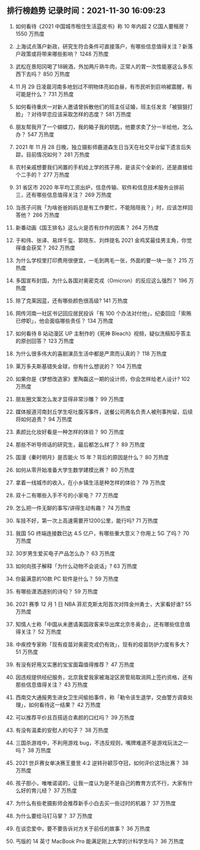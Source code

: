 
## 排行榜趋势 记录时间：2021-11-30 16:09:23
  
  1. 如何看待《2021 中国城市租住生活蓝皮书》称 10 年内超 2 亿国人要租房？ 1550 万热度
    
  2. 上海试点落户新政，研究生符合条件可直接落户，有哪些信息值得关注？新落户政策或将带来哪些影响？ 1248 万热度
    
  3. 武松在景阳冈喝了18碗酒，外加两斤熟牛肉，正常人的胃一次性能塞这么多东西下去吗？ 850 万热度
    
  4. 11 月 29 日凌晨河南多地划过不明物体亮如白昼，有市民听到巨响被震醒，有可能是什么？ 731 万热度
    
  5. 如何看待重庆一对新人邀请曾拆散他们的班主任证婚，班主任发言「被狠狠打脸」？对待早恋应该采取怎样的态度？ 581 万热度
    
  6. 朋友帮我开了一个蝴蝶刀，我的箱子我的钥匙，他要求卖了分一半给他，怎么办？ 547 万热度
    
  7. 2021 年 11 月 28 日晚，独立摄影师鹿道森生日当天在社交平台留下遗言后失踪，目前情况如何？ 281 万热度
    
  8. 农村亲戚想要我们闲置的手机给上学的孩子用，是该买个全新的，还是直接给个二手的？ 277 万热度
    
  9. 31 省区市 2020 年平均工资出炉，信息传输、软件和信息技术服务业排前三，还有哪些信息值得关注？ 269 万热度
    
  10. 当孩子问我「为啥爸爸妈妈总是有工作要忙，不能陪陪我？」时，应该怎样回答他？ 266 万热度
    
  11. 新番动画《国王排名》这么火是否有炒作的因素？ 264 万热度
    
  12. 于和伟、张译、易烊千玺、郭晓东、刘烨提名 2021 金鸡奖最佳男主角，你觉得谁会获奖？ 262 万热度
    
  13. 为什么学校里打印费用很便宜，一毛到两毛一张，外面的要一块一张？ 215 万热度
    
  14. 多国宣布封国，为什么各国对奥密克戎（Omicron）的反应这么强烈？ 196 万热度
    
  15. 除了克莱因蓝，还有哪些颜色很高级? 141 万热度
    
  16. 网传河南一社区书记回应居民投诉「有 100 个办法对付他」，纪委回应「索贿已停职」，他会面临哪些责任？ 134 万热度
    
  17. 如何看待 B 站动漫区 UP 主制作的《死神 Bleach》视频，疑似洗稿知乎答主的原创回答？ 123 万热度
    
  18. 为什么很多伟大的喜剧演员生活中都是严肃而认真的？ 118 万热度
    
  19. 莱万多夫斯基错失金球，你有什么想说的？ 104 万热度
    
  20. 如果你是《梦想改造家》里陶磊这一期的设计师，你会怎样给老人设计? 102 万热度
    
  21. 朋友圈文案怎么发才显得非常沙雕？ 99 万热度
    
  22. 媒体报道河南封丘学生呕吐腹泻事件，送餐公司两名负责人被刑事拘留，后续将如何追责？ 94 万热度
    
  23. 素颜比化妆好看是一种怎样的体验？ 90 万热度
    
  24. 那些不听导师话的研究生，最后都怎么样了？ 89 万热度
    
  25. 国漫《秦时明月》是否能火 15 年？背后的原因是什么？ 80 万热度
    
  26. 如何从零开始准备大学生数学建模比赛？ 80 万热度
    
  27. 拿着一线城市的收入，在小乡镇生活是种怎样的体验？ 79 万热度
    
  28. 双十二有哪些入手不亏的小家电？ 77 万热度
    
  29. 怎么把一件无聊的事写/讲得生动有趣？ 74 万热度
    
  30. 车技不好，第一次上高速需要开1200公里，能行吗? 71 万热度
    
  31. 我国 5G 终端连接数已达 4.5 亿户，有哪些重大意义？你用上 5G 了吗？ 70 万热度
    
  32. 30岁男生爱买电子产品怎么办？ 63 万热度
    
  33. 如何向孩子解释「为什么动物不会说话」? 63 万热度
    
  34. 你最满意的10款 PC 软件是什么？ 59 万热度
    
  35. 有哪些潇洒道别的诗句？ 59 万热度
    
  36. 2021 赛季 12 月 1 日 NBA 菲尼克斯太阳首次对阵金州勇士，大家看好谁? 55 万热度
    
  37. 知情人士称「中国从未邀请美国政客来华出席北京冬奥会」，还有哪些信息值得关注？ 52 万热度
    
  38. 中疾控专家称「现有疫苗对奥密克戎仍有效」，现有的疫苗防护力度有多大？ 51 万热度
    
  39. 有没有好用又实惠的宝宝面霜值得推荐？ 47 万热度
    
  40. 因违规提供经纪服务，北京我爱我家被海淀区房管局取消网上签约资格，还有那些信息值得关注？ 43 万热度
    
  41. 西南交大通报男生进女卫生间偷拍事件，称「勒令该生退学，交由警方调查处理」，如何看待这一结果？ 42 万热度
    
  42. 可以推荐平价且百搭适合素颜的口红吗？ 39 万热度
    
  43. 有没有温柔的安慰人的句子？ 38 万热度
    
  44. 三国杀游戏中，不利用游戏 bug，不违反规则，嘴牌难道不是游戏玩法之一吗？ 38 万热度
    
  45. 2021 世乒赛女单决赛王曼昱 4:2 逆转孙颖莎夺冠，如何评价这场比赛？ 38 万热度
    
  46. 孩子胆小，唯唯诺诺的，让我一度认为是不是自己的教育方式不行，大家有什么好的育儿经？ 37 万热度
    
  47. 为什么有些老摄影师会推荐新手小白去买一些过时的机器？ 37 万热度
    
  48. 为什么要给马钉马掌？ 37 万热度
    
  49. 在谈恋爱中，要不要告诉对方关于前任的故事？ 36 万热度
    
  50. 丐版的 14 英寸 MacBook Pro 能满足刚上大学的计科学生吗？ 36 万热度
    